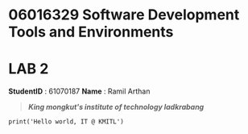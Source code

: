 # 06016329 Software Development Tools and Environments
  
  
# LAB 2  
  
  
**StudentID** : 61070187
**Name** : Ramil Arthan

>***King mongkut's institute of technology ladkrabang***  

 
```
print('Hello world, IT @ KMITL')
```
